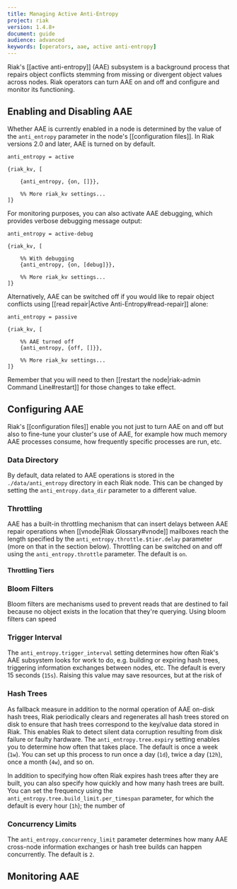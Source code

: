 ```yaml
---
title: Managing Active Anti-Entropy
project: riak
version: 1.4.8+
document: guide
audience: advanced
keywords: [operators, aae, active anti-entropy]
---
```


Riak's [[active anti-entropy]] (AAE) subsystem is a background process
that repairs object conflicts stemming from missing or divergent object
values across nodes. Riak operators can turn AAE on and off and
configure and monitor its functioning.

## Enabling and Disabling AAE

Whether AAE is currently enabled in a node is determined by the value of
the `anti_entropy` parameter in the node's [[configuration files]]. In
Riak versions 2.0 and later, AAE is turned on by default.

```riakconf
anti_entropy = active
```

```appconfig
{riak_kv, [

	{anti_entropy, {on, []}},

    %% More riak_kv settings...
]}
```

For monitoring purposes, you can also activate AAE debugging, which
provides verbose debugging message output:

```riakconf
anti_entropy = active-debug
```

```appconfig
{riak_kv, [

    %% With debugging
    {anti_entropy, {on, [debug]}},

    %% More riak_kv settings...
]}
```

Alternatively, AAE can be switched off if you would like to repair
object conflicts using [[read repair|Active Anti-Entropy#read-repair]]
alone:

```riakconf
anti_entropy = passive
```

```appconfig
{riak_kv, [

    %% AAE turned off
    {anti_entropy, {off, []}},

    %% More riak_kv settings...
]}
```

Remember that you will need to then [[restart the node|riak-admin Command Line#restart]]
for those changes to take effect.

## Configuring AAE

Riak's [[configuration files]] enable you not just to turn AAE on and
off but also to fine-tune your cluster's use of AAE, for example how
much memory AAE processes consume, how frequently specific processes are
run, etc.

### Data Directory

By default, data related to AAE operations is stored in the `./data/anti_entropy`
directory in each Riak node. This can be changed by setting the `anti_entropy.data_dir`
parameter to a different value.

### Throttling

AAE has a built-in throttling mechanism that can insert delays between
AAE repair operations when [[vnode|Riak Glossary#vnode]] mailboxes reach
the length specified by the `anti_entropy.throttle.$tier.delay`
parameter (more on that in the section below). Throttling can be
switched on and off using the `anti_entropy.throttle` parameter. The 
default is `on`. 

#### Throttling Tiers



### Bloom Filters

Bloom filters are mechanisms used to prevent reads that are destined to
fail because no object exists in the location that they're querying.
Using bloom filters can speed 

### Trigger Interval

The `anti_entropy.trigger_interval` setting determines how often Riak's
AAE subsystem looks for work to do, e.g. building or expiring hash
trees, triggering information exchanges between nodes, etc. The default
is every 15 seconds (`15s`). Raising this value may save resources, but
at the risk of 

### Hash Trees

As fallback measure in addition to the normal operation of AAE on-disk
hash trees, Riak periodically clears and regenerates all hash trees
stored on disk to ensure that hash trees correspond to the key/value
data stored in Riak. This enables Riak to detect silent data corruption
resulting from disk failure or faulty hardware. The `anti_entropy.tree.expiry`
setting enables you to determine how often that takes place. The default
is once a week (`1w`). You can set up this process to run once a day
(`1d`), twice a day (`12h`), once a month (`4w`), and so on.

In addition to specifying how often Riak expires hash trees after they
are built, you can also specify how quickly and how many hash trees are
built. You can set the frequency using the `anti_entropy.tree.build_limit.per_timespan`
parameter, for which the default is every hour (`1h`); the number of 

### Concurrency Limits

The `anti_entropy.concurrency_limit` parameter determines how many AAE
cross-node information exchanges or hash tree builds can happen
concurrently. The default is `2`.

## Monitoring AAE



